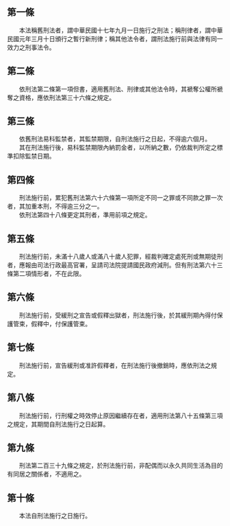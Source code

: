 第一條 
-------
　　本法稱舊刑法者，謂中華民國十七年九月一日施行之刑法；稱刑律者，謂中華民國元年三月十日頒行之暫行新刑律；稱其他法令者，謂刑法施行前與法律有同一效力之刑事法令。  


第二條 
-------
　　依刑法第二條第一項但書，適用舊刑法、刑律或其他法令時，其褫奪公權所褫奪之資格，應依刑法第三十六條之規定。  


第三條 
-------
　　依舊刑法易科監禁者，其監禁期限，自刑法施行之日起，不得逾六個月。  
　　其在刑法施行後，易科監禁期限內納罰金者，以所納之數，仍依裁判所定之標準扣除監禁日期。  


第四條 
-------
　　刑法施行前，累犯舊刑法第六十六條第一項所定不同一之罪或不同款之罪一次者，其加重本刑，不得逾三分之一。  
　　依刑法第四十八條更定其刑者，準用前項之規定。  


第五條 
-------
　　刑法施行前，未滿十八歲人或滿八十歲人犯罪，經裁判確定處死刑或無期徒刑者，應報由司法行政最高官署，呈請司法院提請國民政府減刑。但有刑法第六十三條第二項情形者，不在此限。  


第六條 
-------
　　刑法施行前，受緩刑之宣告或假釋出獄者，刑法施行後，於其緩刑期內得付保護管束，假釋中，付保護管束。  


第七條 
-------
　　刑法施行前，宣告緩刑或准許假釋者，在刑法施行後撤銷時，應依刑法之規定。  


第八條 
-------
　　刑法施行前，行刑權之時效停止原因繼續存在者，適用刑法第八十五條第三項之規定，其期間自刑法施行之日起算。  


第九條 
-------
　　刑法第二百三十九條之規定，於刑法施行前，非配偶而以永久共同生活為目的有同居之關係者，不適用之。  


第十條 
-------
　　本法自刑法施行之日施行。